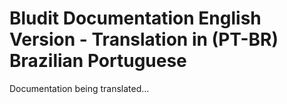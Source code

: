 # Bludit Documentation English Version - Translation in  (PT-BR) Brazilian Portuguese
Documentation being translated...

